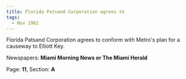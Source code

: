```yaml
---  
title: Florida Patsand Corporation agrees to  
tags:  
  - Nov 1962  
---  
```

  
Florida Patsand Corporation agrees to conform with Metro's plan for a causeway to Elliott Key.  
  
Newspapers: **Miami Morning News or The Miami Herald**  
  
Page: **11**, Section: **A** 
